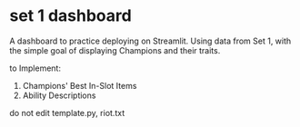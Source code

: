 # set 1 dashboard
A dashboard to practice deploying on Streamlit. Using data from Set 1, with the simple goal of displaying Champions and their traits.

to Implement:
1. Champions' Best In-Slot Items
2. Ability Descriptions

do not edit template.py, riot.txt
